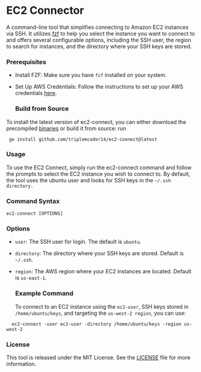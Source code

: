 # EC2 Connector

A command-line tool that simplifies connecting to Amazon EC2 instances via SSH. It utilizes [fzf](https://github.com/junegunn/fzf) to help you select the instance you want to connect to and offers several configurable options, including the SSH user, the region to search for instances, and the directory where your SSH keys are stored.

### Prerequisites

- Install FZF: Make sure you have ```fzf``` installed on your system.
- Set Up AWS Credentials: Follow the instructions to set up your AWS credentials [here](https://docs.aws.amazon.com/sdk-for-java/v1/developer-guide/setup-credentials.html).

  ### Build from Source
  
To install the latest version of ec2-connect, you can either download the precompiled [binaries](https://github.com/triplemcoder14/ec2-connect/releases/tag/v1.0.0)  or build it from source: run

```
 go install github.com/triplemcoder14/ec2-connect@latest
```

### Usage

To use the EC2 Connect, simply run the ec2-connect command and follow the prompts to select the EC2 instance you wish to connect to. By default, the tool uses the ubuntu user and looks for SSH keys in the ```~/.ssh directory.```

### Command Syntax

```
ec2-connect [OPTIONS]
```
### Options

- ``user``: The SSH user for login. The default is ``ubuntu``.
- ``directory``: The directory where your SSH keys are stored. Default is ```~/.ssh```.
- ``region``: The AWS region where your EC2 instances are located. Default is ``us-east-1``.

  ### Example Command

  To connect to an EC2 instance using the ``ec2-user``, SSH keys stored in ``/home/ubuntu/keys``, and targeting the ``us-west-2 region``, you can use:

```
  ec2-connect -user ec2-user -directory /home/ubuntu/keys -region us-west-2
```

### License

This tool is released under the MIT License. See the [LICENSE](https://github.com/triplemcoder14/ec2-connect/blob/main/LICENSE) file for more information.

